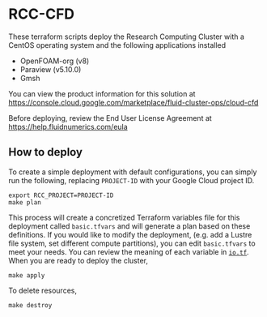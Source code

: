 # RCC-CFD

These terraform scripts deploy the Research Computing Cluster with a CentOS operating system and the following applications installed
* OpenFOAM-org (v8)
* Paraview (v5.10.0)
* Gmsh

You can view the product information for this solution at https://console.cloud.google.com/marketplace/fluid-cluster-ops/cloud-cfd

Before deploying, review the End User License Agreement at https://help.fluidnumerics.com/eula

## How to deploy

To create a simple deployment with default configurations, you can simply run the following, replacing `PROJECT-ID` with your Google Cloud project ID.
```
export RCC_PROJECT=PROJECT-ID
make plan
```

This process will create a concretized Terraform variables file for this deployment called `basic.tfvars` and will generate a plan based on these definitions. If you would like to modify the deployment, (e.g. add a Lustre file system, set different compute partitions), you can edit `basic.tfvars` to meet your needs. You can review the meaning of each variable in [`io.tf`](./io.tf). When you are ready to deploy the cluster,
```
make apply
```

To delete resources,
```
make destroy
```
